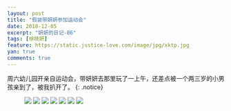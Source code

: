 ```yaml
---
layout: post
title: "假装带妍妍参加运动会"
date: 2018-12-05
excerpt: "妍妍的日记-86"
tags: [徐晓妍]
feature: https://static.justice-love.com/image/jpg/xktp.jpg
yan: true
comments: true
---
```

周六幼儿园开亲自运动会，带妍妍去那里玩了一上午，还差点被一个两三岁的小男孩亲到了，被我扒开了。
{: .notice}
<figure>
    <img src="{{ site.staticUrl }}/yanyan/image/yundonghui6.jpg?imageslim&imageMogr2/auto-orient" />
    <img src="{{ site.staticUrl }}/yanyan/image/yundonghui20.jpg?imageslim&imageMogr2/auto-orient" />
    <img src="{{ site.staticUrl }}/yanyan/image/yundonghui2.jpg?imageslim&imageMogr2/auto-orient" />
    <img src="{{ site.staticUrl }}/yanyan/image/yundonghui5.jpg?imageslim&imageMogr2/auto-orient" />
    <img src="{{ site.staticUrl }}/yanyan/image/yundonghui12.jpg?imageslim&imageMogr2/auto-orient" />
    <img src="{{ site.staticUrl }}/yanyan/image/yundonghui16.jpg?imageslim&imageMogr2/auto-orient" />
    <img src="{{ site.staticUrl }}/yanyan/image/yundonghui17.jpg?imageslim&imageMogr2/auto-orient" />
</figure>
